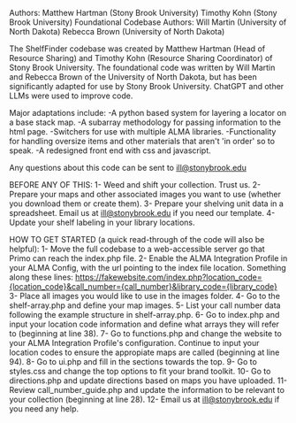 Authors:
Matthew Hartman (Stony Brook University)
Timothy Kohn (Stony Brook University)
Foundational Codebase Authors:
Will Martin (University of North Dakota)
Rebecca Brown (University of North Dakota)


The ShelfFinder codebase was created by Matthew Hartman (Head of Resource Sharing) 
and Timothy Kohn (Resource Sharing Coordinator) of Stony Brook University. The foundational
code was written by Will Martin and Rebecca Brown of the University of North Dakota, but has been
significantly adapted for use by Stony Brook University. ChatGPT and other LLMs were used to improve code. 

Major adaptations include:
    -A python based system for layering a locator on a base stack map.
    -A subarray methodology for passing information to the html page.
    -Switchers for use with multiple ALMA libraries.
    -Functionality for handling oversize items and other materials that aren't 'in order' so to speak.
    -A redesigned front end with css and javascript. 

Any questions about this code can be sent to ill@stonybrook.edu

BEFORE ANY OF THIS:
    1- Weed and shift your collection. Trust us.
    2- Prepare your maps and other associated images you want to use (whether you download them or create them).
    3- Prepare your shelving unit data in a spreadsheet. Email us at ill@stonybrook.edu if you need our template.
    4- Update your shelf labeling in your library locations.

HOW TO GET STARTED (a quick read-through of the code will also be helpful):
    1- Move the full codebase to a web-accessible server go that Primo can reach the index.php file. 
    2- Enable the ALMA Integration Profile in your ALMA Config, with the url pointing to the index file location.
        Something along these lines: https://fakewebsite.com/index.php?location_code={location_code}&call_number={call_number}&library_code={library_code}
    3- Place all images you would like to use in the images folder.
    4- Go to the shelf-array.php and define your map images.
    5- List your call number data following the example structure in shelf-array.php.
    6- Go to index.php and input your location code information and define what arrays they will refer to (beginning at line 38).
    7- Go to functions.php and change the website to your ALMA Integration Profile's configuration. 
        Continue to input your location codes to ensure the appropiate maps are called (beginning at line 94).
    8- Go to ui.php and fill in the sections towards the top. 
    9- Go to styles.css and change the top options to fit your brand toolkit.
    10- Go to directions.php and update directions based on maps you have uploaded.
    11- Review call_number_guide.php and update the information to be relevant to your collection (beginning at line 28).
    12- Email us at ill@stonybrook.edu if you need any help. 
